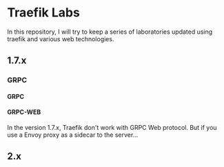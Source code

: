 # Traefik Labs

In this repository, I will try to keep a series of laboratories updated using traefik and various web technologies.

## 1.7.x

### GRPC
#### GRPC
#### GRPC-WEB
In the version 1.7.x, Traefik don't work with GRPC Web protocol. But if you use a Envoy proxy as a sidecar to the server...


## 2.x